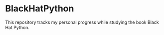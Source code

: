# BlackHatPython
This repository tracks my personal progress while studying the book Black Hat Python.
